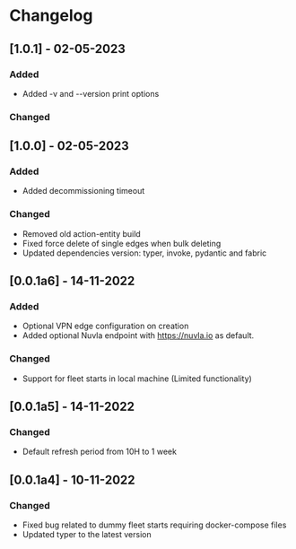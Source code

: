 # Changelog

## [1.0.1] - 02-05-2023
### Added
 - Added -v and --version print options
### Changed

## [1.0.0] - 02-05-2023
### Added
 - Added decommissioning timeout
### Changed
 - Removed old action-entity build
 - Fixed force delete of single edges when bulk deleting
 - Updated dependencies version: typer, invoke, pydantic and fabric
## [0.0.1a6] - 14-11-2022
### Added
- Optional VPN edge configuration on creation
- Added optional Nuvla endpoint with https://nuvla.io as default.
### Changed
- Support for fleet starts in local machine (Limited functionality)

## [0.0.1a5] - 14-11-2022
### Changed
- Default refresh period from 10H to 1 week

## [0.0.1a4] - 10-11-2022
### Changed
- Fixed bug related to dummy fleet starts requiring docker-compose files
- Updated typer to the latest version